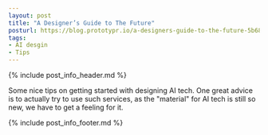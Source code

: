 ```yaml
---
layout: post
title: "A Designer’s Guide to The Future"
posturl: https://blog.prototypr.io/a-designers-guide-to-the-future-5b68566e36bf
tags:
- AI desgin
- Tips
---
```


{% include post_info_header.md %}

Some nice tips on getting started with designing AI tech. One great advice is to actually try to use such services, as the "material" for AI tech is still so new, we have to get a feeling for it.

<!--more-->
{% include post_info_footer.md %}
